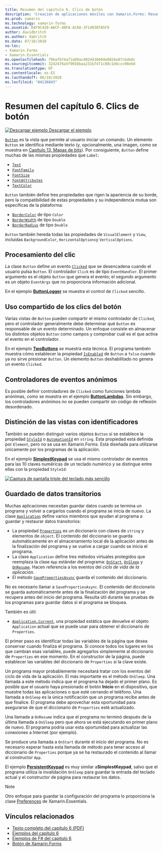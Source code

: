 ```yaml
---
title: Resumen del capítulo 6. Clics de botón
description: 'Creación de aplicaciones móviles con Xamarin.Forms: Resumen del capítulo 6. Clics de botón'
ms.prod: xamarin
ms.technology: xamarin-forms
ms.assetid: D4F9C429-A6CF-40FA-AC68-3F149307A5F9
author: davidbritch
ms.author: dabritch
ms.date: 07/18/2018
no-loc:
- Xamarin.Forms
- Xamarin.Essentials
ms.openlocfilehash: f9bafbf4af2a89acd02d436604e882be87cbde8c
ms.sourcegitcommit: 32d2476a5f9016baa231b7471c88c1d4ccc08eb8
ms.translationtype: HT
ms.contentlocale: es-ES
ms.lasthandoff: 06/18/2020
ms.locfileid: "84136843"
---
```

# <a name="summary-of-chapter-6-button-clicks"></a>Resumen del capítulo 6. Clics de botón

[![Descargar ejemplo](~/media/shared/download.png) Descargar el ejemplo](https://github.com/xamarin/xamarin-forms-book-samples/tree/master/Chapter06)

[`Button`](xref:Xamarin.Forms.Button) es la vista que permite al usuario iniciar un comando. Un elemento `Button` se identifica mediante texto (y, opcionalmente, una imagen, como se muestra en [Capítulo 13, Mapas de bits](chapter13.md)). Por consiguiente, `Button` define muchas de las mismas propiedades que `Label`:

- [`Text`](xref:Xamarin.Forms.Button.Text)
- [`FontFamily`](xref:Xamarin.Forms.Button.FontFamily)
- [`FontSize`](xref:Xamarin.Forms.Button.FontSize)
- [`FontAttributes`](xref:Xamarin.Forms.Button.FontAttributes)
- [`TextColor`](xref:Xamarin.Forms.Button.TextColor)

`Button` también define tres propiedades que rigen la apariencia de su borde, pero la compatibilidad de estas propiedades y su independencia mutua son específicas de la plataforma:

- [`BorderColor`](xref:Xamarin.Forms.Button.BorderColor) de tipo `Color`
- [`BorderWidth`](xref:Xamarin.Forms.Button.BorderWidth) de tipo `Double`
- [`BorderRadius`](xref:Xamarin.Forms.Button.BorderRadius) de tipo `Double`

`Button` también hereda todas las propiedades de `VisualElement` y `View`, incluidas `BackgroundColor`, `HorizontalOptions`y `VerticalOptions`.

## <a name="processing-the-click"></a>Procesamiento del clic

La clase `Button` define un evento [`Clicked`](xref:Xamarin.Forms.Button.Clicked) que se desencadena cuando el usuario pulsa `Button`. El controlador `Click` es de tipo `EventHandler`. El primer argumento es el objeto `Button` que genera el evento; el segundo argumento es un objeto `EventArgs` que no proporciona información adicional.

En el ejemplo [**ButtonLogger**](https://github.com/xamarin/xamarin-forms-book-samples/tree/master/Chapter06/ButtonLogger) se muestra el control de `Clicked` sencillo.

## <a name="sharing-button-clicks"></a>Uso compartido de los clics del botón

Varias vistas de `Button` pueden compartir el mismo controlador de `Clicked`, pero el controlador generalmente debe determinar qué `Button` es responsable de un evento determinado. Un enfoque consiste en almacenar los distintos objetos `Button` como campos y comprobar cuál es el que activa el evento en el controlador.

En el ejemplo [**TwoButtons**](https://github.com/xamarin/xamarin-forms-book-samples/tree/master/Chapter06/TwoButtons) se muestra esta técnica. El programa también muestra cómo establecer la propiedad [`IsEnabled`](xref:Xamarin.Forms.VisualElement.IsEnabled) de `Button` a `false` cuando ya no sirve presionar `Button`. Un elemento `Button` deshabilitado no genera un evento `Clicked`.

## <a name="anonymous-event-handlers"></a>Controladores de eventos anónimos

Es posible definir controladores de `Clicked` como funciones lambda anónimas, como se muestra en el ejemplo [**ButtonLambdas**](https://github.com/xamarin/xamarin-forms-book-samples/tree/master/Chapter06/ButtonLambdas). Sin embargo, los controladores anónimos no se pueden compartir sin código de reflexión desordenado.

## <a name="distinguishing-views-with-ids"></a>Distinción de las vistas con identificadores

También se pueden distinguir varios objetos `Button` si se establece la propiedad [`StyleId`](xref:Xamarin.Forms.Element.StyleId) o [`AutomationId`](xref:Xamarin.Forms.Element.AutomationId) en `string`. Esta propiedad está definida por `Element`, pero no se usa en Xamarin.Forms. Está diseñada para utilizarse únicamente por los programas de la aplicación.

En el ejemplo [**SimplestKeypad**](https://github.com/xamarin/xamarin-forms-book-samples/tree/master/Chapter06/SimplestKeypad) se usa el mismo controlador de eventos para las 10 claves numéricas de un teclado numérico y se distingue entre ellas con la propiedad `StyleId`:

[![Captura de pantalla triple del teclado más sencillo](images/ch06fg04-small.png "Calculadora")](images/ch06fg04-large.png#lightbox "Calculadora")

## <a name="saving-transient-data"></a>Guardado de datos transitorios

Muchas aplicaciones necesitan guardar datos cuando se termina un programa y volver a cargarlos cuando el programa se inicia de nuevo. La clase [`Application`](xref:Xamarin.Forms.Application) define varios miembros que ayudan al programa a guardar y restaurar datos transitorios:

- La propiedad [`Properties`](xref:Xamarin.Forms.Application.Properties) es un diccionario con claves de `string` y elementos de `object`. El contenido del diccionario se guarda automáticamente en el almacenamiento local de la aplicación antes de la finalización del programa y se vuelve a cargar cuando se inicia el programa.
- La clase `Application` define tres métodos virtuales protegidos que reemplaza la clase `App` estándar del programa: [`OnStart`](xref:Xamarin.Forms.Application.OnStart), [`OnSleep`](xref:Xamarin.Forms.Application.OnSleep) y [`OnResume`](xref:Xamarin.Forms.Application.OnResume). Hacen referencia a los eventos del *ciclo de vida de la aplicación*.
- El método [`SavePropertiesAsync`](xref:Xamarin.Forms.Application.SavePropertiesAsync) guarda el contenido del diccionario.

No es necesario llamar a `SavePropertiesAsync`. El contenido del diccionario se guarda automáticamente antes de la finalización del programa y se recupera antes del inicio del programa. Resulta útil durante las pruebas de los programas para guardar datos si el programa se bloquea.

También es útil:

- [`Application.Current`](xref:Xamarin.Forms.Application.Current), una propiedad estática que devuelve el objeto `Application` actual que se puede usar para obtener el diccionario de `Properties`.

El primer paso es identificar todas las variables de la página que desea conservar cuando finaliza el programa. Si conoce todos los lugares en los que cambian esas variables, puede agregarlos simplemente al diccionario de `Properties` en ese momento. En el constructor de la página, puede establecer las variables del diccionario de `Properties` si la clave existe.

Un programa mayor probablemente necesitará tratar con los eventos del ciclo de vida de la aplicación. El más importante es el método `OnSleep`. Una llamada a este método indica que el programa ha dejado el primer plano. Es posible que el usuario haya presionado el botón **Inicio** en el dispositivo, que muestre todas las aplicaciones o que esté cerrando el teléfono. Una llamada a `OnSleep` es la única notificación que un programa recibe antes de que finalice. El programa debe aprovechar esta oportunidad para asegurarse de que el diccionario de `Properties` esté actualizado.

Una llamada a `OnResume` indica que el programa no terminó después de la última llamada a `OnSleep` pero que ahora se está ejecutando en primer plano de nuevo. El programa podría usar esta oportunidad para actualizar las conexiones a Internet (por ejemplo).

Se produce una llamada a `OnStart` durante el inicio del programa. No es necesario esperar hasta esta llamada de método para tener acceso al diccionario de `Properties` porque ya se ha restaurado el contenido al llamar al constructor `App`.

El ejemplo [**PersistentKeypad**](https://github.com/xamarin/xamarin-forms-book-samples/tree/master/Chapter06/PersistentKeypad) es muy similar a**SimplestKeypad**, salvo que el programa utiliza la invalidación `OnSleep` para guardar la entrada del teclado actual y el constructor de página para restaurar los datos.

> [!NOTE]
> Otro enfoque para guardar la configuración del programa lo proporciona la clase [Preferences](~/essentials/preferences.md) de Xamarin.Essentials.

## <a name="related-links"></a>Vínculos relacionados

- [Texto completo del capítulo 6 (PDF)](https://download.xamarin.com/developer/xamarin-forms-book/XamarinFormsBook-Ch06-Apr2016.pdf)
- [Ejemplos del capítulo 6](https://github.com/xamarin/xamarin-forms-book-samples/tree/master/Chapter06)
- [Ejemplos de F# del capítulo 6](https://github.com/xamarin/xamarin-forms-book-samples/tree/master/Chapter06/FS)
- [Botón de Xamarin.Forms](~/xamarin-forms/user-interface/button.md)
